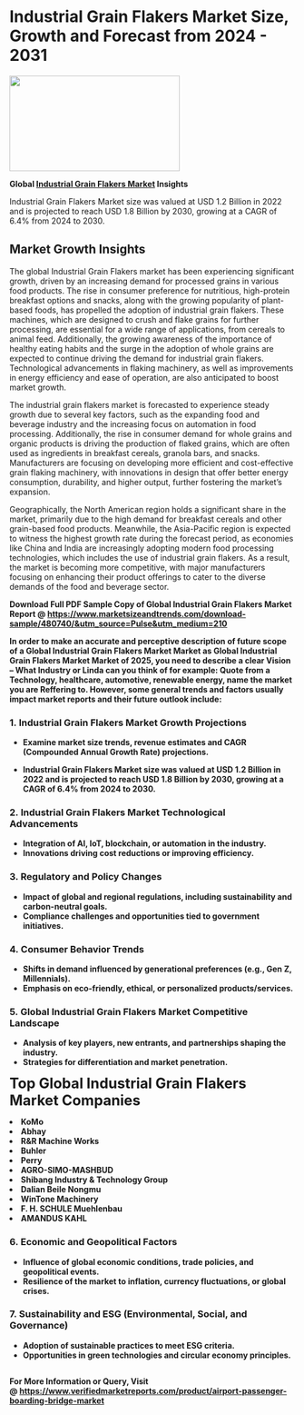 <H1>Industrial Grain Flakers Market Size, Growth and Forecast from 2024 - 2031</H1><img class="aligncenter size-medium wp-image-584254" src="https://thirdeyenews.in/wp-content/uploads/2024/09/Global-Market-Research-300x168.jpeg" alt="" width="300" height="168" /><p><strong>Global&nbsp;<a href="https://www.marketsizeandtrends.com/download-sample/480740/&amp;utm_source=Pulse&amp;utm_medium=210">Industrial Grain Flakers Market</a> Insights</strong></p><p>Industrial Grain Flakers Market size was valued at USD 1.2 Billion in 2022 and is projected to reach USD 1.8 Billion by 2030, growing at a CAGR of 6.4% from 2024 to 2030.</p><p><h2>Market Growth Insights</h2> <p>The global Industrial Grain Flakers market has been experiencing significant growth, driven by an increasing demand for processed grains in various food products. The rise in consumer preference for nutritious, high-protein breakfast options and snacks, along with the growing popularity of plant-based foods, has propelled the adoption of industrial grain flakers. These machines, which are designed to crush and flake grains for further processing, are essential for a wide range of applications, from cereals to animal feed. Additionally, the growing awareness of the importance of healthy eating habits and the surge in the adoption of whole grains are expected to continue driving the demand for industrial grain flakers. Technological advancements in flaking machinery, as well as improvements in energy efficiency and ease of operation, are also anticipated to boost market growth.</p> <p><strong></strong></p> <p>The industrial grain flakers market is forecasted to experience steady growth due to several key factors, such as the expanding food and beverage industry and the increasing focus on automation in food processing. Additionally, the rise in consumer demand for whole grains and organic products is driving the production of flaked grains, which are often used as ingredients in breakfast cereals, granola bars, and snacks. Manufacturers are focusing on developing more efficient and cost-effective grain flaking machinery, with innovations in design that offer better energy consumption, durability, and higher output, further fostering the market’s expansion.</p> <p>Geographically, the North American region holds a significant share in the market, primarily due to the high demand for breakfast cereals and other grain-based food products. Meanwhile, the Asia-Pacific region is expected to witness the highest growth rate during the forecast period, as economies like China and India are increasingly adopting modern food processing technologies, which includes the use of industrial grain flakers. As a result, the market is becoming more competitive, with major manufacturers focusing on enhancing their product offerings to cater to the diverse demands of the food and beverage sector.</p> <p><strong></p><p><span class=""><strong>Download Full PDF Sample Copy of Global Industrial Grain Flakers Market Report</strong> @ <a href="https://www.marketsizeandtrends.com/download-sample/480740/&amp;utm_source=Pulse&amp;utm_medium=210" target="_blank">https://www.marketsizeandtrends.com/download-sample/480740/&amp;utm_source=Pulse&amp;utm_medium=210</a></span></p><p>In order to make an accurate and perceptive description of future scope of a Global&nbsp;Industrial Grain Flakers Market Market as Global&nbsp;Industrial Grain Flakers Market Market of 2025, you need to describe a clear Vision &ndash; What Industry or Linda can you think of for example: Quote from a Technology, healthcare, automotive, renewable energy, name the market you are Reffering to. However, some general trends and factors usually impact market reports and their future outlook include:</p><h3>1.&nbsp;<strong>Industrial Grain Flakers Market Growth Projections</strong></h3><ul><li>Examine market size trends, revenue estimates and CAGR (Compounded Annual Growth Rate) projections.</li><li><p>Industrial Grain Flakers Market size was valued at USD 1.2 Billion in 2022 and is projected to reach USD 1.8 Billion by 2030, growing at a CAGR of 6.4% from 2024 to 2030.</p></li></ul><h3>2.&nbsp;<strong>Industrial Grain Flakers Market Technological Advancements</strong></h3><ul><li>Integration of AI, IoT, blockchain, or automation in the industry.</li><li>Innovations driving cost reductions or improving efficiency.</li></ul><h3>3.&nbsp;<strong>Regulatory and Policy Changes</strong></h3><ul><li>Impact of global and regional regulations, including sustainability and carbon-neutral goals.</li><li>Compliance challenges and opportunities tied to government initiatives.</li></ul><h3>4.&nbsp;<strong>Consumer Behavior Trends</strong></h3><ul><li>Shifts in demand influenced by generational preferences (e.g., Gen Z, Millennials).</li><li>Emphasis on eco-friendly, ethical, or personalized products/services.</li></ul><h3>5.&nbsp;<strong>Global Industrial Grain Flakers Market Competitive Landscape</strong></h3><ul><li>Analysis of key players, new entrants, and partnerships shaping the industry.</li><li>Strategies for differentiation and market penetration.</li></ul><p data-pm-slice="1 1 []"><span style="color: inherit; font-family: inherit; font-size: 25px;">Top Global Industrial Grain Flakers Market Companies</span></p><div class="" data-test-id=""><p><li>KoMo</li><li> Abhay</li><li> R&R Machine Works</li><li> Buhler</li><li> Perry</li><li> AGRO-SIMO-MASHBUD</li><li> Shibang Industry & Technology Group</li><li> Dalian Beile Nongmu</li><li> WinTone Machinery</li><li> F. H. SCHULE Muehlenbau</li><li> AMANDUS KAHL</li></p></div><h3>6.&nbsp;<strong>Economic and Geopolitical Factors</strong></h3><ul><li>Influence of global economic conditions, trade policies, and geopolitical events.</li><li>Resilience of the market to inflation, currency fluctuations, or global crises.</li></ul><h3>7.&nbsp;<strong>Sustainability and ESG (Environmental, Social, and Governance)</strong></h3><ul><li>Adoption of sustainable practices to meet ESG criteria.</li><li>Opportunities in green technologies and circular economy principles.</li></ul><h2><strong style="font-size: 14px;">For More Information or Query, Visit @&nbsp;</strong><a style="background-color: #ffffff; font-size: 14px;" href="https://www.marketsizeandtrends.com/report/industrial-grain-flakers-market/" target="_blank">https://www.verifiedmarketreports.com/product/airport-passenger-boarding-bridge-market</a></h2>
